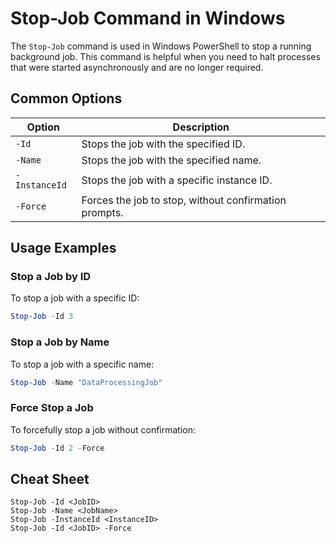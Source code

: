 # Stop-Job Command in Windows

The `Stop-Job` command is used in Windows PowerShell to stop a running background job. This command is helpful when you need to halt processes that were started asynchronously and are no longer required.

## Common Options

| Option          | Description                                           |
|-----------------|-------------------------------------------------------|
| `-Id`           | Stops the job with the specified ID.                  |
| `-Name`         | Stops the job with the specified name.                |
| `-InstanceId`   | Stops the job with a specific instance ID.            |
| `-Force`        | Forces the job to stop, without confirmation prompts. |

## Usage Examples

### Stop a Job by ID
To stop a job with a specific ID:

```powershell
Stop-Job -Id 3
```

### Stop a Job by Name
To stop a job with a specific name:

```powershell
Stop-Job -Name "DataProcessingJob"
```

### Force Stop a Job
To forcefully stop a job without confirmation:

```powershell
Stop-Job -Id 2 -Force
```

## Cheat Sheet

```plaintext
Stop-Job -Id <JobID>
Stop-Job -Name <JobName>
Stop-Job -InstanceId <InstanceID>
Stop-Job -Id <JobID> -Force
```
